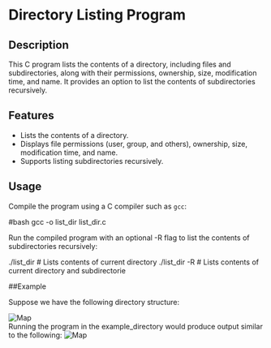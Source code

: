 # Directory Listing Program

## Description

This C program lists the contents of a directory, including files and subdirectories, along with their permissions, ownership, size, modification time, and name. It provides an option to list the contents of subdirectories recursively.

## Features

- Lists the contents of a directory.
- Displays file permissions (user, group, and others), ownership, size, modification time, and name.
- Supports listing subdirectories recursively.

## Usage

Compile the program using a C compiler such as `gcc`:

#bash
gcc -o list_dir list_dir.c

Run the compiled program with an optional -R flag to list the contents of subdirectories recursively:

./list_dir            # Lists contents of current directory
./list_dir -R         # Lists contents of current directory and subdirectorie

##Example

Suppose we have the following directory structure:

![Map](examples/example_input.png) 
<br>
Running the program in the example_directory would produce output similar to the following:
![Map](examples/example_output.png) 
